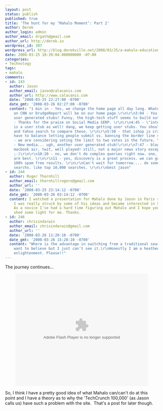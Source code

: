 ```yaml
---
layout: post
status: publish
published: true
title: 'The hunt for my ‘Mahalo Moment’: Part 2'
author: Derek
author_login: admin
author_email: drgath@gmail.com
author_url: http://derek.io
wordpress_id: 307
wordpress_url: http://blog.derekville.net/2008/03/25/a-mahalo-education-part-2-the-search-for-my-mahalo-moment/
date: 2008-03-25 18:39:04.000000000 -07:00
categories:
- Technology
tags:
- mahalo
comments:
- id: 243
  author: Jason
  author_email: jason@calacanis.com
  author_url: http://www.calacanis.com
  date: '2008-03-25 22:27:00 -0700'
  date_gmt: '2008-03-26 02:27:00 -0700'
  content: "1 min in - Yes, we change the home page all day long. Whatever is happening
    on CNN or DrudgeReport will be on our home page.\r\n\r\n3:04 - You keep finding
    user generated stubs! Funny, the high-tech stuff seems to build out by our users.\r\n\r\n4:12
    - Thanks for the praise on Social Media SERP. \r\n\r\n4:45 - \"internet marketing\"
    is a user stub as well! dang, we keep getting user stubs. You should do a Google
    and Yahoo search to compare these. \r\n\r\n5:50 - that ishop is crappy link. we
    have to balance letting people submit vs. banning the border line stuff. \r\n\r\n6:29
    - we are considering seting the limit to two votes in the future. \r\n\r\n6:55
    - New media... ugh, another user generated stub!\r\n\r\n7:47 - blogger bob!!!
    macbook air, twit, well played! still, not a major news story except on  TWiT.
    ;-)\r\n\r\n10:20 - no, we don't do complex queries right now. one, two word queries
    are best. \r\n\r\n11 - yes, discovery is a great process. we can guide folks to
    100% spam free results. \r\n\r\nCan't wait for tomorrow.... do some single word
    searchs. like top 10,000 searches. \r\n\r\nbest jason"
- id: 244
  author: Roger Thornhill
  author_email: thornhillrogero@gmail.com
  author_url: ''
  date: '2008-03-25 23:14:12 -0700'
  date_gmt: '2008-03-26 03:14:12 -0700'
  content: I watched a presentation for Mahalo done by Jason in Paris some time ago.
    I was really struck by some of his ideas and became interested in Social Media.
    As a novice I've had a hard time figuring out Mahalo and I hope your series will
    shed some light for me. Thanks.
- id: 246
  author: chrisindarwin
  author_email: chrisindarwin@gmail.com
  author_url: ''
  date: '2008-03-26 11:20:10 -0700'
  date_gmt: '2008-03-26 15:20:10 -0700'
  content: "Where is the advantage in switching from a traditional search to Mahalo?\r\nI
    want to believe but I just can't see it.\r\nHonestly I am a heathen and I need
    enlightenment. Please!!"
---
```

The journey continues...
<div align="center">
<object classid="clsid:D27CDB6E-AE6D-11cf-96B8-444553540000" width="437" height="370" id="viddler_drgath_2"><param name="movie" value="http://www.viddler.com/player/2fb2710d/" /><param name="allowScriptAccess" value="always" /><param name="allowFullScreen" value="true" /><embed src="http://www.viddler.com/player/2fb2710d/" width="437" height="370" type="application/x-shockwave-flash" allowScriptAccess="always" allowFullScreen="true" name="viddler_drgath_2" ></embed></object></div>

So, I think I have a pretty good idea of what Mahalo can/can't do at this point and I have a theory as to why the 'TechCrunch 100,000' (as Jason calls us) have such a problem with the site.  That's a post for later though.
